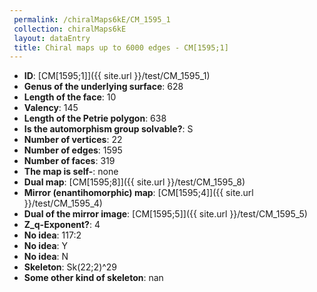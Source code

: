 ```yaml
--- 
 permalink: /chiralMaps6kE/CM_1595_1 
 collection: chiralMaps6kE
 layout: dataEntry
 title: Chiral maps up to 6000 edges - CM[1595;1]
---
```


- **ID**: [CM[1595;1]]({{ site.url }}/test/CM_1595_1)
- **Genus of the underlying surface**: 628
- **Length of the face**: 10
- **Valency**: 145
- **Length of the Petrie polygon**: 638
- **Is the automorphism group solvable?**: S
- **Number of vertices**: 22
- **Number of edges**: 1595
- **Number of faces**: 319
- **The map is self-**: none
- **Dual map**: [CM[1595;8]]({{ site.url }}/test/CM_1595_8)
- **Mirror (enantihomorphic) map**: [CM[1595;4]]({{ site.url }}/test/CM_1595_4)
- **Dual of the mirror image**: [CM[1595;5]]({{ site.url }}/test/CM_1595_5)
- **Z_q-Exponent?**: 4
- **No idea**:  117:2
- **No idea**: Y
- **No idea**: N
- **Skeleton**: Sk(22;2)^29
- **Some other kind of skeleton**: nan
